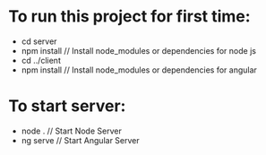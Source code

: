 # To run this project for first time:
- cd server
- npm install // Install node_modules or dependencies for node js
- cd ../client
- npm install // Install node_modules or dependencies for angular

# To start server:
- node . // Start Node Server
- ng serve // Start Angular Server
